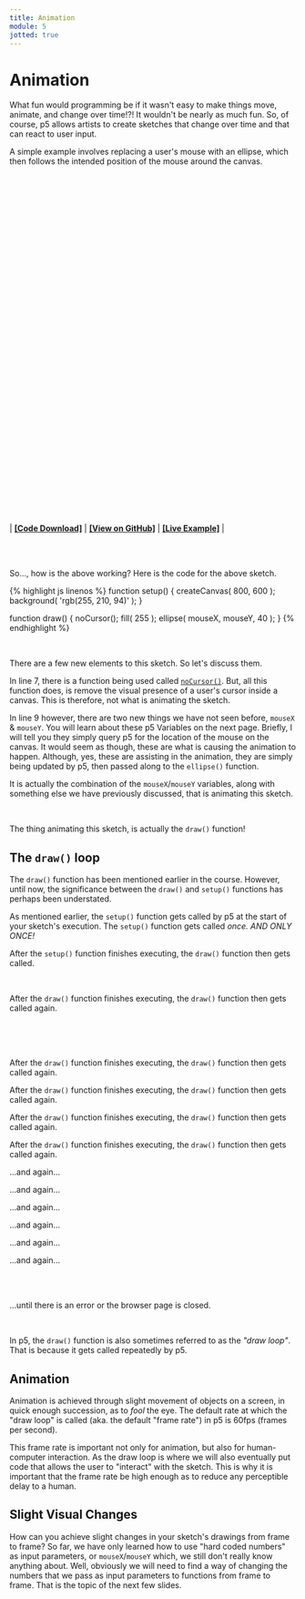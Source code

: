 ```yaml
---
title: Animation
module: 5
jotted: true
---
```


# Animation

What fun would programming be if it wasn't easy to make things move, animate, and change over time!?! It wouldn't be nearly as much fun. So, of course, p5 allows artists to create sketches that change over time and that can react to user input.

A simple example involves replacing a user's mouse with an ellipse, which then follows the intended position of the mouse around the canvas.


<div class="displayed_jotted_example">
    <div id="jotted-demo-1" class="" style="height:600px;"></div>
</div>
<script>
    new Jotted(document.querySelector("#jotted-demo-1"), {
    files: [
        {
            type: "js",
            url:"https://raw.githubusercontent.com/Montana-Media-Arts/120_CreativeCoding/master/lecture_code/05/01_ellipse_mouse_01/sketch.js"
        },
        {
            type: "html",
            url:"../../../p5_resources/index.html"
    }],
    // plugins: [ "codemirror", "console" ]
    plugins: [ "codemirror" ]
});
</script>

| [**[Code Download]**](https://github.com/Montana-Media-Arts/120_CreativeCoding/raw/master/lecture_code/05/01_ellipse_mouse_01/01_ellipse_mouse_01.zip) | [**[View on GitHub]**](https://github.com/Montana-Media-Arts/120_CreativeCoding/raw/master/lecture_code/05/01_ellipse_mouse_01/) | [**[Live Example]**](https://montana-media-arts.github.io/120_CreativeCoding/lecture_code/05/01_ellipse_mouse_01/) |


<br />


<br />


So..., how is the above working? Here is the code for the above sketch.


{% highlight js linenos %}
function setup() {
    createCanvas( 800, 600 );
    background( 'rgb(255, 210, 94)' );
}

function draw() {
    noCursor();
    fill( 255 );
    ellipse( mouseX, mouseY, 40 );
}
{% endhighlight %}


<br />

There are a few new elements to this sketch. So let's discuss them.

In line 7, there is a function being used called [`noCursor()`](https://p5js.org/reference/#/p5/noCursor). But, all this function does, is remove the visual presence of a user's cursor inside a canvas. This is therefore, not what is animating the sketch.

In line 9 however, there are two new things we have not seen before, `mouseX` & `mouseY`. You will learn about these p5 Variables on the next page. Briefly, I will tell you they simply query p5 for the location of the mouse on the canvas. It would seem as though, these are what is causing the animation to happen. Although, yes, these are assisting in the animation, they are simply being updated by p5, then passed along to the `ellipse()` function.

It is actually the combination of the `mouseX`/`mouseY` variables, along with something else we have previously discussed, that is animating this sketch.


<br />

The thing animating this sketch, is actually the `draw()` function!

## The `draw()` loop

The `draw()` function has been mentioned earlier in the course. However, until now, the significance between the `draw()` and `setup()` functions has perhaps been understated.

As mentioned earlier, the `setup()` function gets called by p5 at the start of your sketch's execution. The `setup()` function gets called _once.  AND ONLY ONCE!_

After the `setup()` function finishes executing, the `draw()` function then gets called.


<br />


After the `draw()` function finishes executing, the `draw()` function then gets called again.

<br />


<br />


<br />


After the `draw()` function finishes executing, the `draw()` function then gets called again.

After the `draw()` function finishes executing, the `draw()` function then gets called again.

After the `draw()` function finishes executing, the `draw()` function then gets called again.

After the `draw()` function finishes executing, the `draw()` function then gets called again.

...and again...

...and again...

...and again...

...and again...

...and again...

...and again...



<br />


<br />

...until there is an error or the browser page is closed.


<br />

In p5, the `draw()` function is also sometimes referred to as the _"draw loop"_. That is because it gets called repeatedly by p5.

## Animation

Animation is achieved through slight movement of objects on a screen, in quick enough succession, as to _fool_ the eye. The default rate at which the "draw loop" is called (aka. the default "frame rate") in p5 is 60fps (frames per second).

This frame rate is important not only for animation, but also for human-computer interaction. As the draw loop is where we will also eventually put code that allows the user to "interact" with the sketch. This is why it is important that the frame rate be high enough as to reduce any perceptible delay to a human.

## Slight Visual Changes

How can you achieve slight changes in your sketch's drawings from frame to frame? So far, we have only learned how to use "hard coded numbers" as input parameters, or `mouseX`/`mouseY` which, we still don't really know anything about. Well, obviously we will need to find a way of changing the numbers that we pass as input parameters to functions from frame to frame. That is the topic of the next few slides. 
